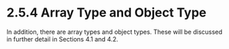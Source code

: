 # 2.5.4 Array Type and Object Type

In addition, there are array types and object types. These will be discussed in further detail in Sections 4.1 and 4.2.

